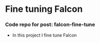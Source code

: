 # Fine tuning Falcon

### Code repo for post: falcon-fine-tune

* In this project I fine tune Falcon
